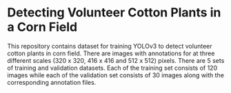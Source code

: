 # Detecting Volunteer Cotton Plants in a Corn Field
This repository contains dataset for training YOLOv3 to detect volunteer cotton plants in corn field.
There are images with annotations for at three different scales (320 x 320, 416 x 416 and 512 x 512) pixels.
There are 5 sets of training and validation datasets. Each of the training set consists of 120 images while
each of the validation set consists of 30 images along with the corresponding annotation files.
